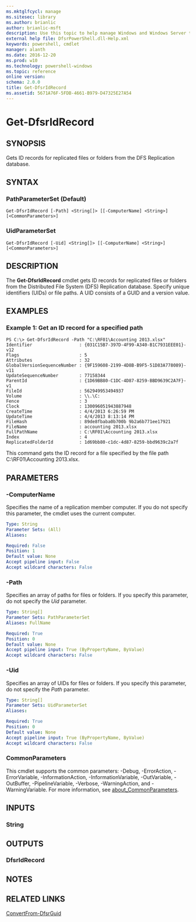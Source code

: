 ```yaml
---
ms.mktglfcycl: manage
ms.sitesec: library
ms.author: brianlic
author: brianlic-msft
description: Use this topic to help manage Windows and Windows Server technologies with Windows PowerShell.
external help file: DfsrPowerShell.dll-Help.xml
keywords: powershell, cmdlet
manager: alanth
ms.date: 2016-12-20
ms.prod: w10
ms.technology: powershell-windows
ms.topic: reference
online version: 
schema: 2.0.0
title: Get-DfsrIdRecord
ms.assetid: 5671A76F-5FDB-4661-B979-D47325E27A54
---
```


# Get-DfsrIdRecord

## SYNOPSIS
Gets ID records for replicated files or folders from the DFS Replication database.

## SYNTAX

### PathParameterSet (Default)
```
Get-DfsrIdRecord [-Path] <String[]> [[-ComputerName] <String>] [<CommonParameters>]
```

### UidParameterSet
```
Get-DfsrIdRecord [-Uid] <String[]> [[-ComputerName] <String>] [<CommonParameters>]
```

## DESCRIPTION
The **Get-DfsrIdRecord** cmdlet gets ID records for replicated files or folders from the Distributed File System (DFS) Replication database.
Specify unique identifiers (UIDs) or file paths.
A UID consists of a GUID and a version value.

## EXAMPLES

### Example 1: Get an ID record for a specified path
```
PS C:\> Get-DfsrIdRecord -Path "C:\RF01\Accounting 2013.xlsx"
Identifier                  : {031C15B7-397D-4F99-A340-B1C7931EEE01}-v12
Flags                       : 5
Attributes                  : 32
GlobalVersionSequenceNumber : {9F159608-2199-4D8B-B9F5-51D83A778089}-v11
UpdateSequenceNumber        : 77158344
ParentId                    : {1D69BB80-C1DC-4D87-8259-BBD9639C2A7F}-v1
FileId                      : 562949953494937
Volume                      : \\.\C:
Fence                       : 3
Clock                       : 130096051943887948
CreateTime                  : 4/4/2013 6:26:59 PM
UpdateTime                  : 4/4/2013 8:13:14 PM
FileHash                    : 89de8fbaba0b700b 9b2a6b771ee17921
FileName                    : accounting 2013.xlsx
FullPathName                : C:\RF01\Accounting 2013.xlsx
Index                       : 4
ReplicatedFolderId          : 1d69bb80-c1dc-4d87-8259-bbd9639c2a7f
```

This command gets the ID record for a file specified by the file path C:\RF01\Accounting 2013.xlsx.

## PARAMETERS

### -ComputerName
Specifies the name of a replication member computer.
If you do not specify this parameter, the cmdlet uses the current computer.

```yaml
Type: String
Parameter Sets: (All)
Aliases: 

Required: False
Position: 1
Default value: None
Accept pipeline input: False
Accept wildcard characters: False
```

### -Path
Specifies an array of paths for files or folders.
If you specify this parameter, do not specify the *Uid* parameter.

```yaml
Type: String[]
Parameter Sets: PathParameterSet
Aliases: FullName

Required: True
Position: 0
Default value: None
Accept pipeline input: True (ByPropertyName, ByValue)
Accept wildcard characters: False
```

### -Uid
Specifies an array of UIDs for files or folders.
If you specify this parameter, do not specify the *Path* parameter.

```yaml
Type: String[]
Parameter Sets: UidParameterSet
Aliases: 

Required: True
Position: 0
Default value: None
Accept pipeline input: True (ByPropertyName, ByValue)
Accept wildcard characters: False
```

### CommonParameters
This cmdlet supports the common parameters: -Debug, -ErrorAction, -ErrorVariable, -InformationAction, -InformationVariable, -OutVariable, -OutBuffer, -PipelineVariable, -Verbose, -WarningAction, and -WarningVariable. For more information, see [about_CommonParameters](http://go.microsoft.com/fwlink/?LinkID=113216).

## INPUTS

### String

## OUTPUTS

### DfsrIdRecord

## NOTES

## RELATED LINKS

[ConvertFrom-DfsrGuid](./ConvertFrom-DfsrGuid.md)

